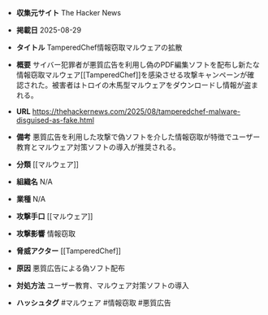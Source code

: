 - **収集元サイト**
The Hacker News

- **掲載日**
2025-08-29

- **タイトル**
TamperedChef情報窃取マルウェアの拡散

- **概要**
サイバー犯罪者が悪質広告を利用し偽のPDF編集ソフトを配布し新たな情報窃取マルウェア[[TamperedChef]]を感染させる攻撃キャンペーンが確認された。被害者はトロイの木馬型マルウェアをダウンロードし情報が盗まれる。

- **URL**
https://thehackernews.com/2025/08/tamperedchef-malware-disguised-as-fake.html

- **備考**
悪質広告を利用した攻撃で偽ソフトを介した情報窃取が特徴でユーザー教育とマルウェア対策ソフトの導入が推奨される。

- **分類**
[[マルウェア]]

- **組織名**
N/A

- **業種**
N/A

- **攻撃手口**
[[マルウェア]]

- **攻撃影響**
情報窃取

- **脅威アクター**
[[TamperedChef]]

- **原因**
悪質広告による偽ソフト配布

- **対処方法**
ユーザー教育、マルウェア対策ソフトの導入

- **ハッシュタグ**
#マルウェア #情報窃取 #悪質広告
